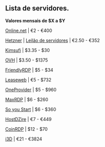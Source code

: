 ## Lista de servidores.

**Valores mensais de $X a $Y**

[Online.net](https://www.online.net/en) | €2 - €400

[Hetzner](https://www.hetzner.com/) | [Leilão de servidores](https://robot.your-server.de/order/market) | €2.50 - €352

[Kimsufi](https://www.kimsufi.com/us/en/) | $3.35 - $30

[OVH](https://www.ovh.com/world/) | $3.50 - $1375

[FriendlyRDP](http://friendlyrdp.com/) | $5 - $34

[Leaseweb](https://www.leaseweb.com/) | €5 - $732

[OneProvider](https://oneprovider.com/) | $5 - $960

[MaxRDP](https://www.maxrdp.com/) | $6 - $260

[So you Start](https://www.soyoustart.com/us/) | $6 - $360

[HostDZire](https://hostdzire.com/) | €7 - €449

[CoinRDP](http://www.coinrdp.com/) | $12 - $70

[i3D](https://www.i3d.net/) | €21 - €3824
